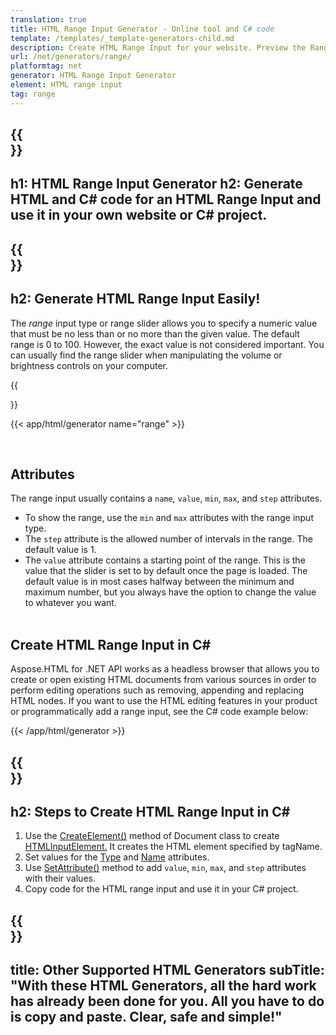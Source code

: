 ```yaml
---
translation: true
title: HTML Range Input Generator - Online tool and C# code
template: /templates/_template-generators-child.md
description: Сreate HTML Range Input for your website. Рreview the Range Input, copy and use generated HTML and C# code in your project!
url: /net/generators/range/
platformtag: net
generator: HTML Range Input Generator
element: HTML range input
tag: range
---
```


{{<section banner>}}
---
h1: HTML Range Input Generator
h2: Generate HTML and C# code for an HTML Range Input and use it in your own website or C# project.
---

{{<section overview>}}
---
h2: Generate HTML Range Input Easily!
---

The *range* input type or range slider allows you to specify a numeric value that must be no less than or no more than the given value. The default range is 0 to 100. However, the exact value is not considered important. You can usually find the range slider when manipulating the volume or brightness controls on your computer.

{{<section plugin>}}

{{< app/html/generator name="range" >}}

<br>
<h2> Attributes </h2>

The range input usually contains a `name`, `value`, `min`, `max`, and `step` attributes.
- To show the range, use the `min` and `max` attributes with the range input type. 
- The `step` attribute is the allowed number of intervals in the range. The default value is 1.
- The `value` attribute contains a starting point of the range. This is the value that the slider is set to by default once the page is loaded. The default value is in most cases halfway between the minimum and maximum number, but you always have the option to change the value to whatever you want.
<br><br>

<h2> Create HTML Range Input in C#</h2>

Aspose.HTML for .NET API works as a headless browser that allows you to create or open existing HTML documents from various sources in order to perform editing operations such as removing, appending and replacing HTML nodes. If you want to use the HTML editing features in your product or programmatically add a range input, see the C# code example below:

{{< /app/html/generator >}}

{{<section steps>}}
---
h2: Steps to Create HTML Range Input in C#
---

1. Use the [CreateElement()](https://reference.aspose.com/html/net/aspose.html.dom/document/createelement/) method of Document class to create [HTMLInputElement.](https://reference.aspose.com/html/net/aspose.html/htmlinputelement/) It creates the HTML element specified by tagName.
1. Set values for the [Type](https://reference.aspose.com/html/net/aspose.html/htmlinputelement/type/) and [Name](https://reference.aspose.com/html/net/aspose.html/htmlinputelement/name/) attributes.
1. Use [SetAttribute()](https://reference.aspose.com/html/net/aspose.html.dom/element/setattribute/) method to add `value`, `min`, `max`, and `step` attributes with their values.
1. Copy code for the HTML range input and use it in your C# project.

{{<section other-generators>}}
---
title: Other Supported HTML Generators
subTitle: "With these HTML Generators, all the hard work has already been done for you. All you have to do is copy and paste. Clear, safe and simple!"
---